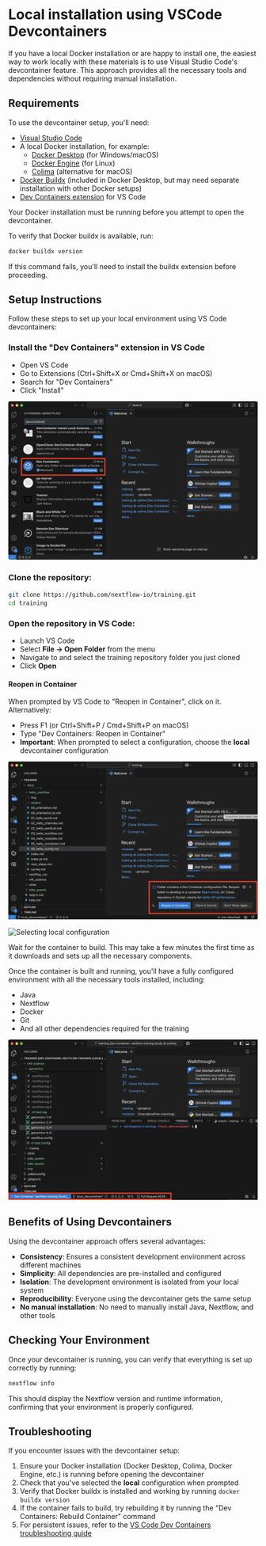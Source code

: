 # Local installation using VSCode Devcontainers

If you have a local Docker installation or are happy to install one, the easiest way to work locally with these materials is to use Visual Studio Code's devcontainer feature. This approach provides all the necessary tools and dependencies without requiring manual installation.

## Requirements

To use the devcontainer setup, you'll need:

- [Visual Studio Code](https://code.visualstudio.com/)
- A local Docker installation, for example:
  - [Docker Desktop](https://docs.docker.com/get-docker/) (for Windows/macOS)
  - [Docker Engine](https://docs.docker.com/engine/install/) (for Linux)
  - [Colima](https://github.com/abiosoft/colima) (alternative for macOS)
- [Docker Buildx](https://docs.docker.com/buildx/working-with-buildx/) (included in Docker Desktop, but may need separate installation with other Docker setups)
- [Dev Containers extension](https://marketplace.visualstudio.com/items?itemName=ms-vscode-remote.remote-containers) for VS Code

Your Docker installation must be running before you attempt to open the devcontainer.

To verify that Docker buildx is available, run:

```bash
docker buildx version
```

If this command fails, you'll need to install the buildx extension before proceeding.

## Setup Instructions

Follow these steps to set up your local environment using VS Code devcontainers:

### Install the "Dev Containers" extension in VS Code
- Open VS Code
 - Go to Extensions (Ctrl+Shift+X or Cmd+Shift+X on macOS)
 - Search for "Dev Containers"
 - Click "Install"

![Installing Dev Containers extension in VS Code](img/install_extension.png)

### Clone the repository:

  ```bash
  git clone https://github.com/nextflow-io/training.git
  cd training
  ```

### Open the repository in VS Code:

 - Launch VS Code
 - Select **File -> Open Folder** from the menu
 - Navigate to and select the training repository folder you just cloned
 - Click **Open**

#### Reopen in Container

When prompted by VS Code to "Reopen in Container", click on it. Alternatively:

 - Press F1 (or Ctrl+Shift+P / Cmd+Shift+P on macOS)
 - Type "Dev Containers: Reopen in Container"
 - **Important**: When prompted to select a configuration, choose the **local** devcontainer configuration

![Reopen in Container prompt](img/reopen_prompt.png)

![Selecting local configuration](img/devcontainer/select_local_config.png)

Wait for the container to build. This may take a few minutes the first time as it downloads and sets up all the necessary components.

Once the container is built and running, you'll have a fully configured environment with all the necessary tools installed, including:
 - Java
 - Nextflow
 - Docker
 - Git
 - And all other dependencies required for the training

![VS Code with devcontainer running](img/running_container.png)

## Benefits of Using Devcontainers

Using the devcontainer approach offers several advantages:

- **Consistency**: Ensures a consistent development environment across different machines
- **Simplicity**: All dependencies are pre-installed and configured
- **Isolation**: The development environment is isolated from your local system
- **Reproducibility**: Everyone using the devcontainer gets the same setup
- **No manual installation**: No need to manually install Java, Nextflow, and other tools

## Checking Your Environment

Once your devcontainer is running, you can verify that everything is set up correctly by running:

```bash
nextflow info
```

This should display the Nextflow version and runtime information, confirming that your environment is properly configured.

## Troubleshooting

If you encounter issues with the devcontainer setup:

1. Ensure your Docker installation (Docker Desktop, Colima, Docker Engine, etc.) is running before opening the devcontainer
2. Check that you've selected the **local** configuration when prompted
3. Verify that Docker buildx is installed and working by running `docker buildx version`
4. If the container fails to build, try rebuilding it by running the "Dev Containers: Rebuild Container" command
5. For persistent issues, refer to the [VS Code Dev Containers troubleshooting guide](https://code.visualstudio.com/docs/devcontainers/troubleshooting)
